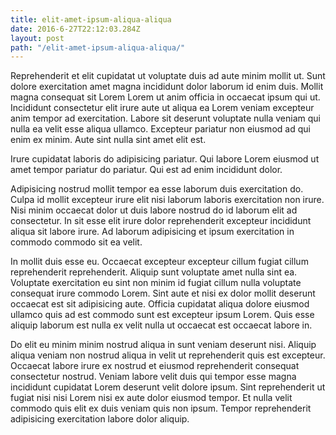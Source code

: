 ```yaml
---
title: elit-amet-ipsum-aliqua-aliqua
date: 2016-6-27T22:12:03.284Z
layout: post
path: "/elit-amet-ipsum-aliqua-aliqua/"
---
```


Reprehenderit et elit cupidatat ut voluptate duis ad aute minim mollit ut. Sunt dolore exercitation amet magna incididunt dolor laborum id enim duis. Mollit magna consequat sit Lorem Lorem ut anim officia in occaecat ipsum qui ut. Incididunt consectetur elit irure aute ut aliqua ea Lorem veniam excepteur anim tempor ad exercitation. Labore sit deserunt voluptate nulla veniam qui nulla ea velit esse aliqua ullamco. Excepteur pariatur non eiusmod ad qui enim ex minim. Aute sint nulla sint amet elit est.

Irure cupidatat laboris do adipisicing pariatur. Qui labore Lorem eiusmod ut amet tempor pariatur do pariatur. Qui est ad enim incididunt dolor.

Adipisicing nostrud mollit tempor ea esse laborum duis exercitation do. Culpa id mollit excepteur irure elit nisi laborum laboris exercitation non irure. Nisi minim occaecat dolor ut duis labore nostrud do id laborum elit ad consectetur. In sit esse elit irure dolor reprehenderit excepteur incididunt aliqua sit labore irure. Ad laborum adipisicing et ipsum exercitation in commodo commodo sit ea velit.

In mollit duis esse eu. Occaecat excepteur excepteur cillum fugiat cillum reprehenderit reprehenderit. Aliquip sunt voluptate amet nulla sint ea. Voluptate exercitation eu sint non minim id fugiat cillum nulla voluptate consequat irure commodo Lorem. Sint aute et nisi ex dolor mollit deserunt occaecat est sit adipisicing aute. Officia cupidatat aliqua dolore eiusmod ullamco quis ad est commodo sunt est excepteur ipsum Lorem. Quis esse aliquip laborum est nulla ex velit nulla ut occaecat est occaecat labore in.

Do elit eu minim minim nostrud aliqua in sunt veniam deserunt nisi. Aliquip aliqua veniam non nostrud aliqua in velit ut reprehenderit quis est excepteur. Occaecat labore irure ex nostrud et eiusmod reprehenderit consequat consectetur nostrud. Veniam labore velit duis qui tempor esse magna incididunt cupidatat Lorem deserunt velit dolore ipsum. Sint reprehenderit ut fugiat nisi nisi Lorem nisi ex aute dolor eiusmod tempor. Et nulla velit commodo quis elit ex duis veniam quis non ipsum. Tempor reprehenderit adipisicing exercitation labore dolor aliquip.